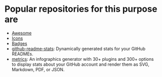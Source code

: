 # Popular repositories for this purpose are

- [Awesome](https://github.com/abhisheknaiidu/awesome-github-profile-readme)
- [Icons](https://github.com/tandpfun/skill-icons)
- [Badges](https://github.com/alexandresanlim/Badges4-README.md-Profile)
- [github-readme-stats](https://github.com/anuraghazra/github-readme-stats): Dynamically generated stats for your GitHub READMEs.
- [metrics](https://github.com/lowlighter/metrics): An infographics generator with 30+ plugins and 300+ options to display stats about your GitHub account and render them as SVG, Markdown, PDF, or JSON.
